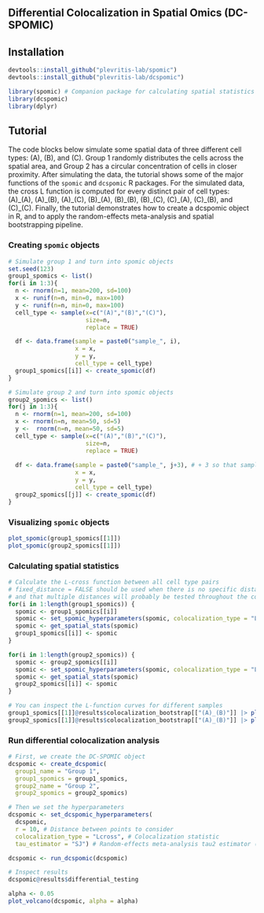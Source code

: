 ## Differential Colocalization in Spatial Omics (DC-SPOMIC)

## Installation 
```r
devtools::install_github("plevritis-lab/spomic")
devtools::install_github("plevritis-lab/dcspomic")

library(spomic) # Companion package for calculating spatial statistics
library(dcspomic)
library(dplyr)
```

## Tutorial
The code blocks below simulate some spatial data of three different cell types: (A), (B), and (C). Group 1 randomly distributes the cells across the spatial area, and Group 2 has a circular concentration of cells in closer proximity. After simulating the data, the tutorial shows some of the major functions of the `spomic` and `dcspomic` R packages. For the simulated data, the cross L function is computed for every distinct pair of cell types: (A)\_(A), (A)\_(B), (A)\_(C), (B)\_(A), (B)\_(B), (B)\_(C), (C)\_(A), (C)\_(B), and (C)\_(C). Finally, the tutorial demonstrates how to create a dcspomic object in R, and to apply the random-effects meta-analysis and spatial bootstrapping pipeline. 

### Creating `spomic` objects
```r
# Simulate group 1 and turn into spomic objects
set.seed(123)
group1_spomics <- list()
for(i in 1:3){
  n <- rnorm(n=1, mean=200, sd=100)
  x <- runif(n=n, min=0, max=100)
  y <- runif(n=n, min=0, max=100)
  cell_type <- sample(x=c("(A)","(B)","(C)"), 
                      size=n, 
                      replace = TRUE)

  df <- data.frame(sample = paste0("sample_", i), 
                   x = x, 
                   y = y, 
                   cell_type = cell_type)
  group1_spomics[[i]] <- create_spomic(df)
}

# Simulate group 2 and turn into spomic objects
group2_spomics <- list()
for(j in 1:3){
  n <- rnorm(n=1, mean=200, sd=100)
  x <- rnorm(n=n, mean=50, sd=5)
  y <-  rnorm(n=n, mean=50, sd=5)
  cell_type <- sample(x=c("(A)","(B)","(C)"), 
                      size=n, 
                      replace = TRUE)
  
  df <- data.frame(sample = paste0("sample_", j+3), # + 3 so that samples are distinct across group 1 and 2
                   x = x, 
                   y = y, 
                   cell_type = cell_type)
  group2_spomics[[j]] <- create_spomic(df)
}
```

### Visualizing `spomic` objects
```r
plot_spomic(group1_spomics[[1]])
plot_spomic(group2_spomics[[1]])
```

### Calculating spatial statistics
```r
# Calculate the L-cross function between all cell type pairs
# fixed_distance = FALSE should be used when there is no specific distance to consider the interaction zone
# and that multiple distances will probably be tested throughout the course of your analysis
for(i in 1:length(group1_spomics)) {
  spomic <- group1_spomics[[i]]
  spomic <- set_spomic_hyperparameters(spomic, colocalization_type = "Lcross", fixed_distance = FALSE)
  spomic <- get_spatial_stats(spomic)
  group1_spomics[[i]] <- spomic
}

for(i in 1:length(group2_spomics)) {
  spomic <- group2_spomics[[i]]
  spomic <- set_spomic_hyperparameters(spomic, colocalization_type = "Lcross", fixed_distance = FALSE)
  spomic <- get_spatial_stats(spomic)
  group2_spomics[[i]] <- spomic
}

# You can inspect the L-function curves for different samples
group1_spomics[[1]]@results$colocalization_bootstrap[["(A)_(B)"]] |> plot()
group2_spomics[[1]]@results$colocalization_bootstrap[["(A)_(B)"]] |> plot()
```

### Run differential colocalization analysis
```r
# First, we create the DC-SPOMIC object
dcspomic <- create_dcspomic(
  group1_name = "Group 1",
  group1_spomics = group1_spomics,
  group2_name = "Group 2",
  group2_spomics = group2_spomics)

# Then we set the hyperparameters
dcspomic <- set_dcspomic_hyperparameters(
  dcspomic,
  r = 10, # Distance between points to consider
  colocalization_type = "Lcross", # Colocalization statistic
  tau_estimator = "SJ") # Random-effects meta-analysis tau2 estimator (from `metafor` package)

dcspomic <- run_dcspomic(dcspomic)

# Inspect results
dcspomic@results$differential_testing

alpha <- 0.05
plot_volcano(dcspomic, alpha = alpha)
```


